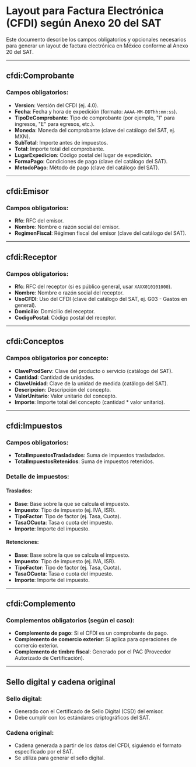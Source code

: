 # Layout para Factura Electrónica (CFDI) según Anexo 20 del SAT

Este documento describe los campos obligatorios y opcionales necesarios para generar un layout de factura electrónica en México conforme al Anexo 20 del SAT.

---

## cfdi:Comprobante

### Campos obligatorios:
- **Version**: Versión del CFDI (ej. 4.0).
- **Fecha**: Fecha y hora de expedición (formato: `AAAA-MM-DDThh:mm:ss`).
- **TipoDeComprobante**: Tipo de comprobante (por ejemplo, "I" para ingresos, "E" para egresos, etc.).
- **Moneda**: Moneda del comprobante (clave del catálogo del SAT, ej. MXN).
- **SubTotal**: Importe antes de impuestos.
- **Total**: Importe total del comprobante.
- **LugarExpedicion**: Código postal del lugar de expedición.
- **FormaPago**: Condiciones de pago (clave del catálogo del SAT).
- **MetodoPago**: Método de pago (clave del catálogo del SAT).

---

## cfdi:Emisor

### Campos obligatorios:
- **Rfc**: RFC del emisor.
- **Nombre**: Nombre o razón social del emisor.
- **RegimenFiscal**: Régimen fiscal del emisor (clave del catálogo del SAT).

---

## cfdi:Receptor

### Campos obligatorios:
- **Rfc**: RFC del receptor (si es público general, usar `XAXX010101000`).
- **Nombre**: Nombre o razón social del receptor.
- **UsoCFDI**: Uso del CFDI (clave del catálogo del SAT, ej. G03 - Gastos en general).
- **Domicilio**: Domicilio del receptor.
- **CodigoPostal**: Código postal del receptor.

---

## cfdi:Conceptos

### Campos obligatorios por concepto:
- **ClaveProdServ**: Clave del producto o servicio (catálogo del SAT).
- **Cantidad**: Cantidad de unidades.
- **ClaveUnidad**: Clave de la unidad de medida (catálogo del SAT).
- **Descripcion**: Descripción del concepto.
- **ValorUnitario**: Valor unitario del concepto.
- **Importe**: Importe total del concepto (cantidad * valor unitario).

---

## cfdi:Impuestos

### Campos obligatorios:
- **TotalImpuestosTrasladados**: Suma de impuestos trasladados.
- **TotalImpuestosRetenidos**: Suma de impuestos retenidos.

### Detalle de impuestos:
#### Traslados:
- **Base**: Base sobre la que se calcula el impuesto.
- **Impuesto**: Tipo de impuesto (ej. IVA, ISR).
- **TipoFactor**: Tipo de factor (ej. Tasa, Cuota).
- **TasaOCuota**: Tasa o cuota del impuesto.
- **Importe**: Importe del impuesto.

#### Retenciones:
- **Base**: Base sobre la que se calcula el impuesto.
- **Impuesto**: Tipo de impuesto (ej. IVA, ISR).
- **TipoFactor**: Tipo de factor (ej. Tasa, Cuota).
- **TasaOCuota**: Tasa o cuota del impuesto.
- **Importe**: Importe del impuesto.

---

## cfdi:Complemento

### Complementos obligatorios (según el caso):
- **Complemento de pago**: Si el CFDI es un comprobante de pago.
- **Complemento de comercio exterior**: Si aplica para operaciones de comercio exterior.
- **Complemento de timbre fiscal**: Generado por el PAC (Proveedor Autorizado de Certificación).

---

## Sello digital y cadena original

### Sello digital:
- Generado con el Certificado de Sello Digital (CSD) del emisor.
- Debe cumplir con los estándares criptográficos del SAT.

### Cadena original:
- Cadena generada a partir de los datos del CFDI, siguiendo el formato especificado por el SAT.
- Se utiliza para generar el sello digital.


